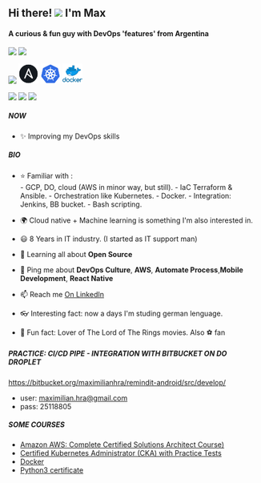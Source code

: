 
## Hi there! <img src="https://github.com/TheDudeThatCode/TheDudeThatCode/blob/master/Assets/Hi.gif" width="29px">   I'm Max 

#### A curious & fun guy with DevOps 'features' from Argentina 
<code><img height="55" src="https://upload.wikimedia.org/wikipedia/commons/f/ff/DigitalOcean_logo.svg"></code>
<code><img height="65" src="https://logodownload.org/wp-content/uploads/2021/06/google-cloud-logo-0.png"></code>

<code><img height="40" src="https://avatars.githubusercontent.com/u/28900900?v=4"></code>
<code><img height="40" src="https://raw.githubusercontent.com/github/explore/80688e429a7d4ef2fca1e82350fe8e3517d3494d/topics/ansible/ansible.png"></code>
<code><img height="40" src="https://raw.githubusercontent.com/github/explore/80688e429a7d4ef2fca1e82350fe8e3517d3494d/topics/kubernetes/kubernetes.png"></code>
<code><img height="40" src="https://raw.githubusercontent.com/github/explore/80688e429a7d4ef2fca1e82350fe8e3517d3494d/topics/docker/docker.png"></code>

<code><img height="40" src="https://upload.wikimedia.org/wikipedia/commons/0/0e/Bitbucket-blue-logomark-only.svg"></code>
<code><img height="40" src="https://upload.wikimedia.org/wikipedia/commons/e/e9/Jenkins_logo.svg"></code>
<code><img height="40" src="https://upload.wikimedia.org/wikipedia/commons/3/3f/Git_icon.svg"></code>




##### NOW

- ✨ Improving my DevOps skills


##### BIO

- ⭐ Familiar with :  
              - GCP, DO, cloud (AWS in minor way, but still).
              - IaC Terraform & Ansible.
              - Orchestration like Kubernetes.
              - Docker.
              - Integration: Jenkins, BB bucket.
              - Bash scripting.

      
- 🌍 Cloud native + Machine learning is something I'm also interested in.
- 😃 8 Years in IT industry. (I started as IT support man)
- 🌱 Learning all about **Open Source**
- 💬 Ping me about  **DevOps Culture**, **AWS**, **Automate Process**,**Mobile Development**, **React Native** 
- 📫 Reach me [On LinkedIn](https://www.linkedin.com/in/maximiliano-herrera-10626a180/)
- 👓 Interesting fact: now a days I'm studing german lenguage.
- 🧙 Fun fact: Lover of The Lord of The Rings movies. Also ⚽ fan


##### PRACTICE: CI/CD PIPE - INTEGRATION WITH BITBUCKET ON DO DROPLET
https://bitbucket.org/maximilianhra/remindit-android/src/develop/
- user: maximilian.hra@gmail.com
- pass: 25118805

##### SOME COURSES

- [Amazon AWS: Complete Certified Solutions Architect Course)](https://www.udemy.com/course/amazon-aws-curso-arquitecto-soluciones-certificado-associate/)
- [Certified Kubernetes Administrator (CKA) with Practice Tests](https://www.udemy.com/course/certified-kubernetes-administrator-with-practice-tests/)
- [Docker](https://www.pluralsight.com/courses/play-by-play-docker-java-developers-arun-gupta-michael-hoffman)
- [Python3 certificate](https://www.sololearn.com/Certificate/1073-13318317/pdf/)
